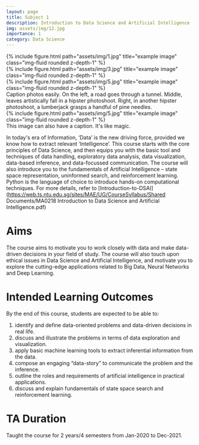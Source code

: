 ```yaml
---
layout: page
title: Subject 1
description: Introduction to Data Science and Artificial Intelligence
img: assets/img/12.jpg
importance: 1
category: Data Science
---
```


<div class="row">
    <div class="col-sm mt-3 mt-md-0">
        {% include figure.html path="assets/img/1.jpg" title="example image" class="img-fluid rounded z-depth-1" %}
    </div>
    <div class="col-sm mt-3 mt-md-0">
        {% include figure.html path="assets/img/3.jpg" title="example image" class="img-fluid rounded z-depth-1" %}
    </div>
    <div class="col-sm mt-3 mt-md-0">
        {% include figure.html path="assets/img/5.jpg" title="example image" class="img-fluid rounded z-depth-1" %}
    </div>
</div>
<div class="caption">
    Caption photos easily. On the left, a road goes through a tunnel. Middle, leaves artistically fall in a hipster photoshoot. Right, in another hipster photoshoot, a lumberjack grasps a handful of pine needles.
</div>
<div class="row">
    <div class="col-sm mt-3 mt-md-0">
        {% include figure.html path="assets/img/5.jpg" title="example image" class="img-fluid rounded z-depth-1" %}
    </div>
</div>
<div class="caption">
    This image can also have a caption. It's like magic.
</div>

In today's era of Information, ‘Data’ is the new driving force, provided we know how to extract relevant ‘Intelligence’. This course starts with the core principles of Data Science, and then equips you with the basic tool and techniques of data handling, exploratory data analysis, data visualization, data-based inference, and data-focussed communication. The course will also introduce you to the fundamentals of Artificial Intelligence – state space representation, uninformed search, and reinforcement learning. Python is the language of choice to introduce hands-on computational techniques. For more details, refer to [Introduction-to-DSAI](https://web.ts.ntu.edu.sg/sites/MAE/UG/CourseSyllabus/Shared Documents/MA0218 Introduction to Data Science and Artificial Intelligence.pdf)



Aims
======
The course aims to motivate you to work closely with data and make data-driven decisions in your field of study. The course will also touch upon ethical issues in Data Science and Artificial Intelligence, and motivate you to explore the cutting-edge applications related to Big Data, Neural Networks and Deep Learning. 

Intended Learning Outcomes
======
By the end of this course, students are expected to be able to:
1. identify and define data-oriented problems and data-driven decisions in real life.
2. discuss and illustrate the problems in terms of data exploration and visualization.
3. apply basic machine learning tools to extract inferential information from the data.
4. compose an engaging “data-story” to communicate the problem and the inference.
5. outline the roles and requirements of artificial intelligence in practical applications.
6. discuss and explain fundamentals of state space search and reinforcement learning.


TA Duration
======
Taught the course for 2 years/4 semesters from Jan-2020 to Dec-2021.